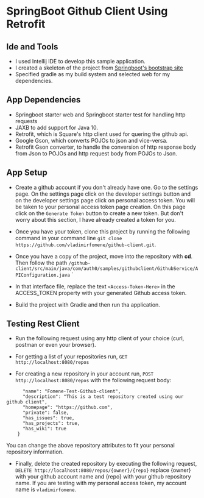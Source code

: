 # SpringBoot Github Client Using Retrofit

## Ide and Tools
* I used Intellij IDE to develop this sample application. 
* I created a skeleton of the project from [Springboot's bootstrap site](https://start.spring.io/)
* Specified gradle as my build system and selected web for my dependencies.

## App Dependencies
* Springboot starter web and Springboot starter test for handling http requests
* JAXB to add support for Java 10.
* Retrofit, which is Square's http client used for quering the github api.
* Google Gson, which converts POJOs to json and vice-versa.
* Retrofit Gson converter, to handle the conversion of http response body from Json to POJOs and http request
body from POJOs to Json.

## App Setup
* Create a github account if you don't already have one. Go to the settings page. On the settings page click 
on the developer settings button and on the developer settings page click on personal access token. You will be taken
 to your personal access token page creation. On this page click on the `Generate Token` button to create a new token. 
 But don't worry about this section, I have already created a token for you.
 
* Once you have your token, clone this project by running the following command in your command line
`git clone https://github.com/vladimirfomene/github-client.git`.

* Once you have a copy of the project, move into the repository with **cd**. Then follow the path 
`/github-client/src/main/java/com/auth0/samples/githubclient/GithubService/APIConfiguration.java`
`
* In that interface file, replace the text `<Access-Token-Here>` in the ACCESS_TOKEN property with your generated Github access token.

* Build the project with Gradle and then run tha application. 

## Testing Rest Client
* Run the following request using any http client of your choice (curl, postman or even your browser).

* For getting a list of your repositories run, `GET http://localhost:8080/repos`
* For creating a new repository in your account run, `POST http://localhost:8080/repos` with the following
request body:
````    {
      "name": "Fomene-Test-Github-client",
      "description": "This is a test repository created using our github client",
      "homepage": "https://github.com",
      "private": false,
      "has_issues": true,
      "has_projects": true,
      "has_wiki": true
    }
````
You can change the above repository attributes to fit your personal repository information.

* Finally, delete the created repository by executing the following request, `DELETE http://localhost:8080/repos/{owner}/{repo}`
replace {owner} with your github account name and {repo} with your github repository name. If you are testing 
with my personal access token, my account name is `vladimirfomene`.